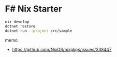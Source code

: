 # F# Nix Starter

```sh
nix develop
dotnet restore
dotnet run --project src/sample
```

memo:

- https://github.com/NixOS/nixpkgs/issues/338447
